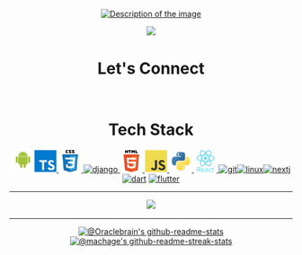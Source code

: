 <p align="center">
    <a href="http://mikemachage.tech" target="_blank">
        <img src="https://i.giphy.com/media/v1.Y2lkPTc5MGI3NjExeGF1M2dhYWdhNGN1YXk2d2E2Nm9rcHhzY3p0dnprOHM5cDR3YjM0OCZlcD12MV9pbnRlcm5hbF9naWZfYnlfaWQmY3Q9Zw/jR02MShfuA0Pw83pZs/giphy.gif" width="240" height="240" alt="Description of the image">
    </a>
</p>



<p align="center">
  <a href="https://github.com/machage9603/readme-typing-svg">
    <img src="https://readme-typing-svg.demolab.com/?lines=I%20AM%20MIKE%20MACHAGE;FIRST%20OF%20HIS%20NAME;SOFTWARE%20ENGINEER%20;ETHICAL%20HACKER%20;ARTIFICIAL%20INTELLIGENCE%20(AI);GRAPHIC%20DESIGNER&font=fira%20Code&center=true&width=440&height=35&color=20C20E&vCenter=true&pause=1000&size=22" />
  </a>
</p>




<h1 align="center">Let's Connect</h1>
<p align="center">
<a href="https://mikemachage.tech" target="_blank"><img alt="" src="https://img.shields.io/badge/Portfolio-000?logo=vercel&logoColor=yellow&style=for-the-badge" style="vertical-align:center" /></a>
<a href="https://twitter.com/sermachage" target="_blank"><img alt="" src="https://img.shields.io/badge/Twitter-000?logo=Twitter&logoColor=1DA1F2&style=for-the-badge" style="vertical-align:center" /></a>
<a href="https://linkedin.com/in/mikemachage" target="_blank"><img alt="" src="https://img.shields.io/badge/LinkedIn-000?logo=linkedin&logoColor=0A66C2&style=for-the-badge" style="vertical-align:center" /></a>
</p>




<h1 align="center">Tech Stack</h1>
<p align="center">
<a href="https://developer.android.com" target="_blank"><img src="https://raw.githubusercontent.com/devicons/devicon/master/icons/android/android-original-wordmark.svg" alt="android" width="40" height="40" /></a><a href="https://www.typescriptlang.org/" target="_blank"><img src="https://raw.githubusercontent.com/devicons/devicon/master/icons/typescript/typescript-original.svg" alt="typescript" width="40" height="40" /></a><a href="https://www.w3schools.com/css/" target="_blank" rel="noreferrer"> <img src="https://raw.githubusercontent.com/devicons/devicon/master/icons/css3/css3-original-wordmark.svg" alt="css3" width="40" height="40"/> </a><a href="https://www.djangoproject.com/" target="_blank" rel="noreferrer"> <img src="https://cdn.worldvectorlogo.com/logos/django.svg" alt="django" width="40" height="40"/> </a><a href="https://www.w3.org/html/" target="_blank" rel="noreferrer"> <img src="https://raw.githubusercontent.com/devicons/devicon/master/icons/html5/html5-original-wordmark.svg" alt="html5" width="40" height="40"/> </a> <a href="https://developer.mozilla.org/en-US/docs/Web/JavaScript" target="_blank" rel="noreferrer"> <img src="https://raw.githubusercontent.com/devicons/devicon/master/icons/javascript/javascript-original.svg" alt="javascript" width="40" height="40"/><a href="https://www.python.org" target="_blank" rel="noreferrer"> <img src="https://raw.githubusercontent.com/devicons/devicon/master/icons/python/python-original.svg" alt="python" width="40" height="40"/> </a> <a href="https://reactjs.org/" target="_blank" rel="noreferrer"> <img src="https://raw.githubusercontent.com/devicons/devicon/master/icons/react/react-original-wordmark.svg" alt="react" width="40" height="40"/> </a><a href="https://git-scm.com/" target="_blank"><img src="https://www.vectorlogo.zone/logos/git-scm/git-scm-icon.svg" alt="git" width="40" height="40" /></a><a href="https://www.linux.org" target="_blank"><img src="https://seeklogo.com/images/K/kali-linux-logo-93027C57BD-seeklogo.com.png" alt="linux" width="40" height="40" /></a><a href="https://nextjs.org/" target="_blank"><img src="https://logowik.com/content/uploads/images/nextjs7685.logowik.com.webp" alt="nextj" width="40" height="40" /></a> 
<a href="https://dart.dev/" target="_blank"><img src="https://assets.stickpng.com/images/5847f289cef1014c0b5e486b.png" alt="dart" width="40" height="40" /></a>
<a href="https://flutter.dev/" target="_blank"><img src="https://cdn5.vectorstock.com/i/1000x1000/19/34/flutter-framework-logo-emblem-vector-44491934.jpg" alt="flutter" width="40" height="40" /></a></a> 
</p>




---
<p align="center">
<img src="https://github-readme-stats.vercel.app/api/top-langs/?username=machage9603&theme=shadow_blue&layout=compact"width="48%"/> 
</p>  



---
<p align="center">
  <a href="https://github.com/machage9603?tab=repositories">
    <img src="https://github-readme-stats-one-bice.vercel.app/api?username=machage9603&theme=transparent&show_icons=true&count_private=true&hide_border=true&role=OWNER,ORGANIZATION_MEMBER,COLLABORATOR" width="45%" alt="@Oraclebrain's github-readme-stats">
  </a>
  <a href="https://github.com/machage9603?tab=stars">
    <img src="https://github-readme-streak-stats.herokuapp.com?user=machage9603&theme=shadow-blue&hide_border=true&date_format=M%20j%5B%2C%20Y%5D" width="45%" alt="@machage's github-readme-streak-stats">
  </a>
</p>





<!--
| Project | Description | Built with |
| ------- | ----------- | ---------- |
|[Karaage](https://www.karaage.com/)|Karaage provides detailed instructions on how to prepare karaage, including the ingredients needed, step-by-step instructions, and photos to help readers visualize the process.|Next, Rapid Api, Laravel, Mysql|
|[Adventure Academy](https://www.adventureacademy.com/)|Adventure Academy is an online educational platform designed for children between the ages of 8 and 13. Built with React, the website provides an interactive learning experience in a virtual world environment.|React, Node, Express, Firebase, Unity|
|[Supermetrics](https://supermetrics.com/)|Supermetrics is a data analytics tool that allows users to gather and analyze data from multiple sources, such as social media platforms, advertising networks, and website analytics tools, all in one place.|Saas, Crm solution|
|[Nefty Market](https://nefty-nft.vercel.app/#/)|World’s First Solana NFT Marketplace with Virtual Reality with Next. Explore, Buy, Sell and Create NFT’s on this Solana Marketplace. All NFTs on this site have been vetted for provenance and authenticity.|Nft, Solana|
|[Saas For business](https://github.com/Dmoon16/Saas-business)|Saas app for business|React, Material-UI, Next, MobX, WebSockets, Express, Node|
|[Ecommerce-Next](https://github.com/Dmoon16/ecommerce-next)|Beautiful and clean Ecommerce Platform with Next|Next, TailwindCss|
|[Caption Meow](https://github.com/Dmoon16/caption-meow)|An open-source social network that provides a daily creative challenge for cat lovers to come up with witty captions for cat photos while competing with other users.|React, Firebase|
|[Twitter Gallery](https://github.com/Dmoon16/gallery-twitter)|A Next.js application that allows you to easily browse and filter media files from Twitter users.|Next.js, Redis, TailwindCSS, Twitter API SDK|
|[Solana Nft Multi Staking](https://github.com/Dmoon16/nft-multi-staking-solana-react)|Barnyard NFT Staking, Land, Animal, Farmer, Solana, $Wheat token.|React, Web3, Rust|
|[My Voice](https://github.com/emrecoban/my-voice)|An Android app helps disabled people. The project's aim is to help disabled people to able to communicate more easily with people who do not know sign language.|Java, TextToSpeech|
</p>  -->


                          
                     
